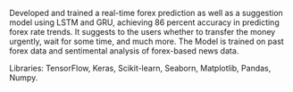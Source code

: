 Developed and trained a real-time forex prediction as well as a suggestion model using LSTM and GRU, achieving 86 percent accuracy in predicting forex rate trends.
It suggests to the users whether to transfer the money urgently, wait for some time, and much more. 
The Model is trained on past forex data and sentimental analysis of forex-based news data.

Libraries: TensorFlow, Keras, Scikit-learn, Seaborn, Matplotlib, Pandas, Numpy.
